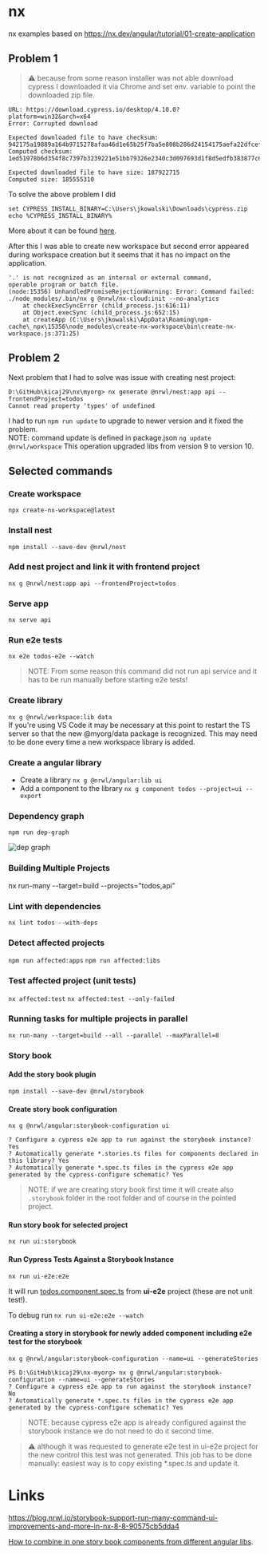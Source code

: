 # nx
nx examples
based on https://nx.dev/angular/tutorial/01-create-application

## Problem 1
> :warning: because from some reason installer was not able download cypress I downloaded it via Chrome and set env. variable to point the downloaded zip file.

```
URL: https://download.cypress.io/desktop/4.10.0?platform=win32&arch=x64
Error: Corrupted download

Expected downloaded file to have checksum: 942175a19889a164b9715278afaa46d1e65b25f7ba5e808b286d24154175aefa22dfcef6f3a18577866d5b61c172cd33318b4c6848c0479f976241e33cada116
Computed checksum: 1ed51978b6d354f8c7397b3239221e51bb79326e2340c3d097693d1f8d5edfb383877c64341fcc6e9a7e2cf1f79b3dd5a04ab0bcea34b2e07ca56b6934406f6f

Expected downloaded file to have size: 187922715
Computed size: 185555310
```

To solve the above problem I did

```
set CYPRESS_INSTALL_BINARY=C:\Users\jkowalski\Downloads\cypress.zip
echo %CYPRESS_INSTALL_BINARY%

```
More about it can be found [here](https://docs.cypress.io/guides/getting-started/installing-cypress.html#Install-binary).

After this I was able to create new workspace but second error appeared during workspace creation but it seems that it has no impact on the application.

```
'.' is not recognized as an internal or external command,
operable program or batch file.
(node:15356) UnhandledPromiseRejectionWarning: Error: Command failed: ./node_modules/.bin/nx g @nrwl/nx-cloud:init --no-analytics
    at checkExecSyncError (child_process.js:616:11)
    at Object.execSync (child_process.js:652:15)
    at createApp (C:\Users\jkowalski\AppData\Roaming\npm-cache\_npx\15356\node_modules\create-nx-workspace\bin\create-nx-workspace.js:371:25)
```

## Problem 2

Next problem that I had to solve was issue with creating nest project:

```
D:\GitHub\kicaj29\nx\myorg> nx generate @nrwl/nest:app api --frontendProject=todos
Cannot read property 'types' of undefined
```

I had to run ```npm run update``` to upgrade to newer version and it fixed the problem.   
NOTE: command update is defined in package.json ```ng update @nrwl/workspace```
This operation upgraded libs from version 9 to version 10.

## Selected commands

### Create workspace
```npx create-nx-workspace@latest```  

### Install nest 
```npm install --save-dev @nrwl/nest```   

### Add nest project and link it with frontend project 
```nx g @nrwl/nest:app api --frontendProject=todos```   

### Serve app
```nx serve api```

### Run e2e tests 
```nx e2e todos-e2e --watch```   
>NOTE: From some reason this command did not run api service and it has to be run manually before starting e2e tests!


### Create library 
```nx g @nrwl/workspace:lib data```   
If you're using VS Code it may be necessary at this point to restart the TS server so that the new @myorg/data package is recognized. This may need to be done every time a new workspace library is added.   

### Create a angular library

* Create a library ```nx g @nrwl/angular:lib ui```
* Add a component to the library ```nx g component todos --project=ui --export```

### Dependency graph
```npm run dep-graph```

![dep graph](images/dep-graph.png)

### Building Multiple Projects
nx run-many --target=build --projects="todos,api"

### Lint with dependencies
```nx lint todos --with-deps```

### Detect affected projects
```npm run affected:apps```
```npm run affected:libs```

### Test affected project (unit tests)
```nx affected:test```
```nx affected:test --only-failed```

### Running tasks for multiple projects in parallel
```nx run-many --target=build --all --parallel --maxParallel=8```

### Story book

#### Add the story book plugin
```npm install --save-dev @nrwl/storybook```

#### Create story book configuration
```nx g @nrwl/angular:storybook-configuration ui```
```
? Configure a cypress e2e app to run against the storybook instance? Yes
? Automatically generate *.stories.ts files for components declared in this library? Yes
? Automatically generate *.spec.ts files in the cypress e2e app generated by the cypress-configure schematic? Yes
```
>NOTE: if we are creating story book first time it will create also ```.storybook``` folder in the root folder and of course in the pointed project.

#### Run story book for selected project
```nx run ui:storybook```

#### Run Cypress Tests Against a Storybook Instance
```nx run ui-e2e:e2e```

It will run [todos.component.spec.ts](apps\ui-e2e\src\integration\todos\todos) from **ui-e2e** project (these are not unit test!).   

To debug run ```nx run ui-e2e:e2e --watch```

#### Creating a story in storybook for newly added component including e2e test for the storybook

```nx g @nrwl/angular:storybook-configuration --name=ui --generateStories```

```
PS D:\GitHub\kicaj29\nx-myorg> nx g @nrwl/angular:storybook-configuration --name=ui --generateStories
? Configure a cypress e2e app to run against the storybook instance? No
? Automatically generate *.spec.ts files in the cypress e2e app generated by the cypress-configure schematic? Yes
```

>NOTE: because cypress e2e app is already configured against the storybook instance we do not need to do it second time.

>:warning: although it was requested to generate e2e test in ui-e2e project for the new control this test was not generated. This job has to be done manually: easiest way is to copy existing *.spec.ts and update it.

# Links
https://blog.nrwl.io/storybook-support-run-many-command-ui-improvements-and-more-in-nx-8-8-90575cb5dda4   

[How to combine in one story book components from different angular libs](https://www.youtube.com/watch?v=c323HOuFKkA).